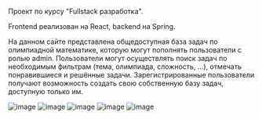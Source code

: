 Проект по курсу "Fullstack разработка". 

Frontend реализован на React, backend на Spring.

На данном сайте представлена общедоступная база задач по олимпиадной математике, которую могут пополнять пользователи с ролью admin. Пользователи могут осуществлять поиск задач по необходимым фильтрам (тема, олимпиада, сложность, ...), отмечать понравившиеся и решённые задачи. Зарегистрированные пользователи получают возможность создать свою собственную базу задач, доступную только им.


![image](https://github.com/Zivan182/Fullstack-2023/assets/71238076/8adc9729-042e-41d5-89d4-d8aaa3276814)
![image](https://github.com/Zivan182/Fullstack-2023/assets/71238076/ea69ee3d-b257-4fc8-a79c-2853b865be4d)
![image](https://github.com/Zivan182/Fullstack-2023/assets/71238076/94aeea75-fcc6-482e-a16b-a3231c6a0d4e)
![image](https://github.com/Zivan182/Fullstack-2023/assets/71238076/965eb7fd-c18e-4f05-9af4-5f98aaf3cc27)
![image](https://github.com/Zivan182/Fullstack-2023/assets/71238076/e01a21ae-1dee-4a1b-899e-550a24843da9)




